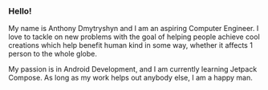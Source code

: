 ### Hello!

My name is Anthony Dmytryshyn and I am an aspiring Computer Engineer. I love to tackle on new problems with the goal of helping people achieve cool creations which help benefit human kind in some way, whether it affects 1 person to the whole globe.

My passion is in Android Development, and I am currently learning Jetpack Compose. As long as my work helps out anybody else, I am a happy man.
<!--
**AnthonyMarkD/AnthonyMarkD** is a ✨ _special_ ✨ repository because its `README.md` (this file) appears on your GitHub profile.

Here are some ideas to get you started:

- 🔭 I’m currently working on ...
- 🌱 I’m currently learning ...
- 👯 I’m looking to collaborate on ...
- 🤔 I’m looking for help with ...
- 💬 Ask me about ...
- 📫 How to reach me: ...
- 😄 Pronouns: ...
- ⚡ Fun fact: ...
-->
